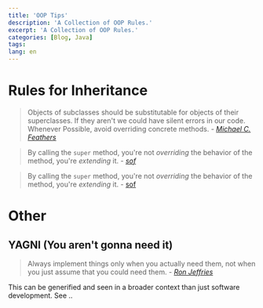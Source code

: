 ```yaml
---
title: 'OOP Tips'
description: 'A Collection of OOP Rules.'
excerpt: 'A Collection of OOP Rules.'
categories: [Blog, Java]
tags:
lang: en
---
```


# Rules for Inheritance
>Objects of subclasses should be substitutable for objects of their superclasses. If they aren't we could have silent errors in our code.
Whenever Possible, avoid overriding concrete methods. - *<a href="https://amzn.to/2lnuSeN" target="_blank">Michael C. Feathers</a>*

>By calling the `super` method, you're not *overriding* the behavior of the method, you're *extending* it. - *<a href="https://stackoverflow.com/questions/10244785/when-not-to-call-super-method-when-overriding" target="_blank">sof</a>*

>By calling the `super` method, you're not *overriding* the behavior of the method, you're *extending* it. - <a href="https://stackoverflow.com/questions/10244785/when-not-to-call-super-method-when-overriding" target="_blank">sof</a>

# Other
## YAGNI (You aren't gonna need it)
> Always implement things only when you actually need them, not when you just assume that you could need them. - *<a href="https://ronjeffries.com/xprog/articles/practices/pracnotneed/" target="_blank">Ron Jeffries</a>*

This can be generified and seen in a broader context than just software development. See ..